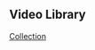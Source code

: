 ## Video Library

[Collection](https://docs.google.com/spreadsheets/d/11B0K3kFM9H0eGEnqLFNUfL8AxLXCF5xOhad0jemwhaY/edit#gid=0)